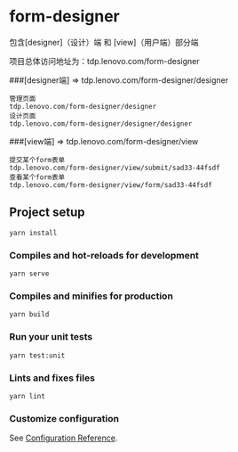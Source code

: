 # form-designer

包含[designer]（设计）端 和 [view]（用户端）部分端

项目总体访问地址为：tdp.lenovo.com/form-designer

###[designer端] => tdp.lenovo.com/form-designer/designer
```
管理页面
tdp.lenovo.com/form-designer/designer
设计页面
tdp.lenovo.com/form-designer/designer/designer
```

###[view端] => tdp.lenovo.com/form-designer/view
```
提交某个form表单
tdp.lenovo.com/form-designer/view/submit/sad33-44fsdf
查看某个form表单
tdp.lenovo.com/form-designer/view/form/sad33-44fsdf
```

## Project setup
```
yarn install
```

### Compiles and hot-reloads for development
```
yarn serve
```

### Compiles and minifies for production
```
yarn build
```

### Run your unit tests
```
yarn test:unit
```

### Lints and fixes files
```
yarn lint
```

### Customize configuration
See [Configuration Reference](https://cli.vuejs.org/config/).
